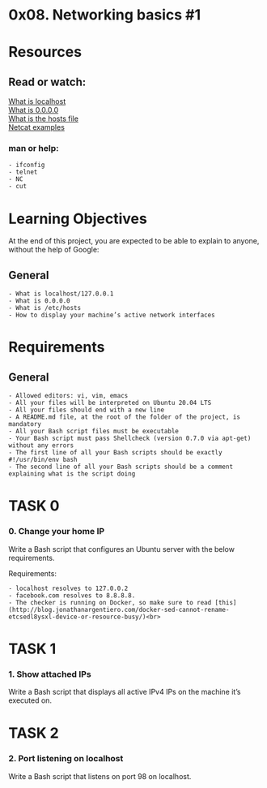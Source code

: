 # 0x08. Networking basics #1

# Resources

## Read or watch:

[What is localhost](https://en.wikipedia.org/wiki/Localhost)<br>
[What is 0.0.0.0](https://en.wikipedia.org/wiki/0.0.0.0)<br>
[What is the hosts file](https://www.makeuseof.com/tag/modify-manage-hosts-file-linux/)<br>
[Netcat examples](https://intranet.alxswe.com/rltoken/OR0lOEwAw9I1Rj4aGp1Ljg)<br>

### man or help:

	- ifconfig
	- telnet
	- NC
	- cut

# Learning Objectives

At the end of this project, you are expected to be able to explain to anyone, without the help of Google:

## General

	- What is localhost/127.0.0.1
	- What is 0.0.0.0
	- What is /etc/hosts
	- How to display your machine’s active network interfaces


# Requirements

## General

	- Allowed editors: vi, vim, emacs
	- All your files will be interpreted on Ubuntu 20.04 LTS
	- All your files should end with a new line
	- A README.md file, at the root of the folder of the project, is mandatory
	- All your Bash script files must be executable
	- Your Bash script must pass Shellcheck (version 0.7.0 via apt-get) without any errors
	- The first line of all your Bash scripts should be exactly #!/usr/bin/env bash
	- The second line of all your Bash scripts should be a comment explaining what is the script doing

# TASK 0

### 0. Change your home IP

Write a Bash script that configures an Ubuntu server with the below requirements.

Requirements:

	- localhost resolves to 127.0.0.2
	- facebook.com resolves to 8.8.8.8.
	- The checker is running on Docker, so make sure to read [this](http://blog.jonathanargentiero.com/docker-sed-cannot-rename-etcsedl8ysxl-device-or-resource-busy/)<br>

# TASK 1

### 1. Show attached IPs

Write a Bash script that displays all active IPv4 IPs on the machine it’s executed on.

# TASK 2

### 2. Port listening on localhost

Write a Bash script that listens on port 98 on localhost.
